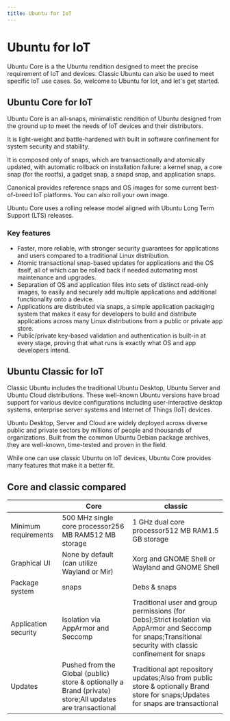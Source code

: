 ```yaml
---
title: Ubuntu for IoT
---
```


# Ubuntu for IoT

Ubuntu Core is a the Ubuntu rendition designed to meet the precise requirement of IoT and devices. Classic Ubuntu can also be used to meet specific IoT use cases. So, welcome to Ubuntu for Iot, and let's get started. 

## Ubuntu Core for IoT

Ubuntu Core is an all-snaps, minimalistic rendition of Ubuntu designed from the ground up to meet the needs of IoT devices and their distributors. 

It is light-weight and battle-hardened with built in software confinement for system security and stability.  

It is composed only of snaps, which are transactionally and atomically updated, with automatic rollback on installation failure: a kernel snap, a core snap (for the rootfs), a gadget
snap, a snapd snap, and application snaps. 

Canonical provides reference snaps and OS images for some current best-of-breed IoT platforms. 
You can also roll your own image. 

Ubuntu Core uses a rolling release model aligned with Ubuntu Long Term Support (LTS) releases. 

### Key features

 - Faster, more reliable, with stronger security guarantees for applications and
   users compared to a traditional Linux distribution.
 - Atomic transactional snap-based updates for applications and the OS itself, all of which
   can be rolled back if needed automating most maintenance and upgrades.
 - Separation of OS and application files into sets of distinct read-only images,
   to easily and securely add multiple applications and additional functionality onto a device.
 - Applications are distributed via snaps, a simple application packaging system
   that makes it easy for developers to build and distribute applications across
   many Linux distributions from a public or private app store.
 - Public/private key-based validation and authentication is built-in at every
   stage, proving that what runs is exactly what OS and app developers intend.

## Ubuntu Classic for IoT

Classic Ubuntu includes the traditional Ubuntu Desktop, Ubuntu Server and 
Ubuntu Cloud distributions. These well-known Ubuntu versions have broad
support for various device configurations including user-interactive desktop
systems, enterprise server systems and Internet of Things (IoT) devices.

Ubuntu Desktop, Server and Cloud are widely deployed across diverse public and
private sectors by millions of people and thousands of organizations. Built
from the common Ubuntu Debian package archives, they are well-known, time-tested
and proven in the field.

While one can use classic Ubuntu on IoT devices, Ubuntu Core provides many features that make it a better fit. 


## Core and classic compared

|                      | Core                                                                                                     | classic                                                                                                                                                        |
|----------------------|----------------------------------------------------------------------------------------------------------|----------------------------------------------------------------------------------------------------------------------------------------------------------------|
| Minimum requirements | 500 MHz single core processor256 MB RAM512 MB storage                                                    | 1 GHz dual core processor512 MB RAM1.5 GB storage                                                                                                              |
| Graphical UI         | None by default (can utilize Wayland or Mir)                                                             | Xorg and GNOME Shell or Wayland and GNOME Shell                                                                                                                |
| Package system       | snaps                                                                                                    | Debs & snaps                                                                                                                                                   |
| Application security | Isolation via AppArmor and Seccomp                                                                       | Traditional user and group permissions (for Debs);Strict isolation via AppArmor and Seccomp for snaps;Transitional security with classic confinement for snaps |
| Updates              | Pushed from the Global (public) store & optionally a Brand (private) store;All updates are transactional | Traditional apt repository updates;Also from public store & optionally Brand store for snaps;Updates for snaps are transactional                               |



